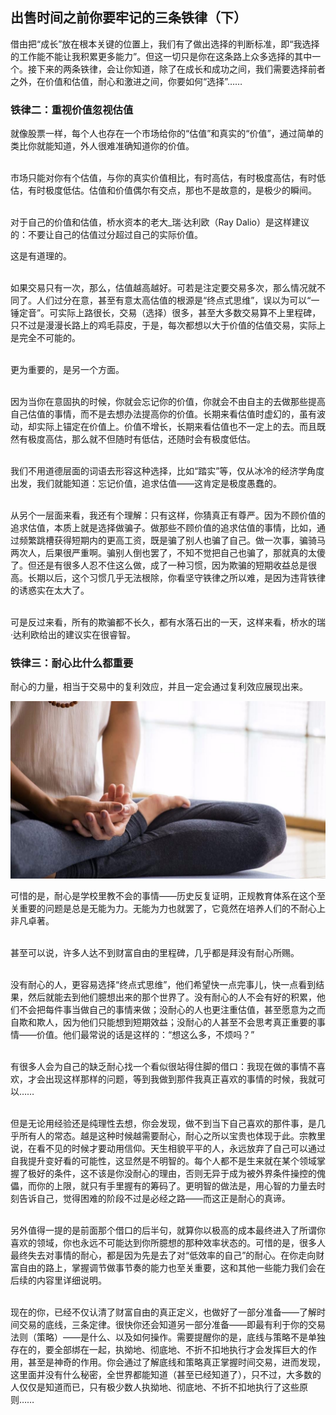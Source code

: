 ## 出售时间之前你要牢记的三条铁律（下）

借由把“成长”放在根本关键的位置上，我们有了做出选择的判断标准，即“我选择的工作能不能让我积累更多能力”。但这一切只是你在这条路上众多选择的其中一个。接下来的两条铁律，会让你知道，除了在成长和成功之间，我们需要选择前者之外，在价值和估值，耐心和激进之间，你要如何“选择”……

### 铁律二：重视价值忽视估值

就像股票一样，每个人也存在一个市场给你的“估值”和真实的“价值”，通过简单的类比你就能知道，外人很难准确知道你的价值。


<br>市场只能对你有个估值，与你的真实价值相比，有时高估，有时极度高估，有时低估，有时极度低估。估值和价值偶尔有交点，那也不是故意的，是极少的瞬间。


<br>对于自己的价值和估值，桥水资本的老大_瑞·达利欧（Ray Dalio）是这样建议的：不要让自己的估值过分超过自己的实际价值。

这是有道理的。


<br>如果交易只有一次，那么，估值越高越好。可若是注定要交易多次，那么情况就不同了。人们过分在意，甚至有意太高估值的根源是“终点式思维”，误以为可以“一锤定音”。可实际上路很长，交易（选择）很多，甚至大多数交易算不上里程碑，只不过是漫漫长路上的鸡毛蒜皮，于是，每次都想以大于价值的估值交易，实际上是完全不可能的。


<br>更为重要的，是另一个方面。


<br>因为当你在意固执的时候，你就会忘记你的价值，你就会不由自主的去做那些提高自己估值的事情，而不是去想办法提高你的价值。长期来看估值时虚幻的，虽有波动，却实际上锚定在价值上。价值不增长，长期来看估值也不一定上的去。而且既然有极度高估，那么就不但随时有低估，还随时会有极度低估。


<br>我们不用道德层面的词语去形容这种选择，比如“踏实”等，仅从冰冷的经济学角度出发，我们就能知道：忘记价值，追求估值——这肯定是极度愚蠢的。


<br>从另个一层面来看，我还有个理解：只有这样，你猜真正有尊严。因为不顾价值的追求估值，本质上就是选择做骗子。做那些不顾价值的追求估值的事情，比如，通过频繁跳槽获得短期内的更高工资，既是骗了别人也骗了自己。做一次事，骗骑马两次人，后果很严重啊。骗别人倒也罢了，不知不觉把自己也骗了，那就真的太傻了。但还是有很多人忍不住这么做，成了一种习惯，因为欺骗的短期收益总是很高。长期以后，这个习惯几乎无法根除，你看坚守铁律之所以难，是因为违背铁律的诱惑实在太大了。


<br>可是反过来看，所有的欺骗都不长久，都有水落石出的一天，这样来看，桥水的瑞·达利欧给出的建议实在很睿智。

### 铁律三：耐心比什么都重要

耐心的力量，相当于交易中的复利效应，并且一定会通过复利效应展现出来。

![image](images/0120a.jpg)

可惜的是，耐心是学校里教不会的事情——历史反复证明，正规教育体系在这个至关重要的问题是总是无能为力。无能为力也就罢了，它竟然在培养人们的不耐心上非凡卓著。


<br>甚至可以说，许多人达不到财富自由的里程碑，几乎都是拜没有耐心所赐。


<br>没有耐心的人，更容易选择“终点式思维”，他们希望快一点完事儿，快一点看到结果，然后就能去到他们臆想出来的那个世界了。没有耐心的人不会有好的积累，他们不会把每件事当做自己的事情来做；没耐心的人也更注重估值，甚至愿意为之而自欺和欺人，因为他们只能想到短期效益；没耐心的人甚至不会思考真正重要的事情——价值。他们最常说的话是这样的：“想这么多，不烦吗？”


<br>有很多人会为自己的缺乏耐心找一个看似很站得住脚的借口：我现在做的事情不喜欢，才会出现这样那样的问题，等到我做到那件我真正喜欢的事情的时候，我就可以……


<br>但是无论用经验还是纯理性去想，你会发现，做不到当下自己喜欢的那件事，是几乎所有人的常态。越是这种时候越需要耐心，耐心之所以宝贵也体现于此。宗教里说，在看不见的时候才要动用信仰。天生相貌平平的人，永远放弃了自己可以通过自我提升变好看的可能性，这显然是不明智的。每个人都不是生来就在某个领域掌握了极好的条件，这不该是你没耐心的理由，否则无异于成为被外界条件操控的傀儡，而你的上限，就只有手里握有的筹码了。更明智的做法是，用心智的力量去时刻告诉自己，觉得困难的阶段不过是必经之路——而这正是耐心的真谛。


<br>另外值得一提的是前面那个借口的后半句，就算你以极高的成本最终进入了所谓你喜欢的领域，你也永远不可能达到你所臆想的那种效率状态的。可惜的是，很多人最终失去对事情的耐心，都是因为先是去了对“低效率的自己”的耐心。在你走向财富自由的路上，掌握调节做事节奏的能力也至关重要，这和其他一些能力我们会在后续的内容里详细说明。


<br>现在的你，已经不仅认清了财富自由的真正定义，也做好了一部分准备——了解时间交易的底线，三条定律。很快你还会知道另一部分准备——即最有利于你的交易法则（策略）——是什么、以及如何操作。需要提醒你的是，底线与策略不是单独存在的，要全部绑在一起，执拗地、彻底地、不折不扣地执行才会发挥巨大的作用，甚至是神奇的作用。你会通过了解底线和策略真正掌握时间交易，进而发现，这里面并没有什么秘密，全世界都能知道（甚至已经知道了），只不过，大多数的人仅仅是知道而已，只有极少数人执拗地、彻底地、不折不扣地执行了这些原则……















